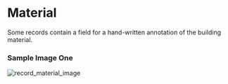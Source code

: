 # Material
<!--11.27.16 - This window isn't viewed in the current iteration of EC-->
<p>Some records contain a field for a hand-written annotation of the building material.</p>
<div id="accordion-help-modal">
  <h3>Sample Image One</h3>
  <div class="modal-field-guide" >
    <img src="/images/record_material_2.png" alt="record_material_image">
  </div>
</div>
